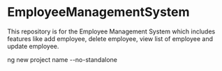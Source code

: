 # EmployeeManagementSystem
This repository is for the Employee Management System which includes features like add employee, delete employee, view list of employee  and update employee.


ng new project name --no-standalone